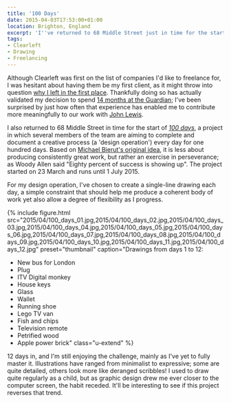 ```yaml
---
title: '100 Days'
date: 2015-04-03T17:53:00+01:00
location: Brighton, England
excerpt: 'I''ve returned to 68 Middle Street just in time for the start of *100 days*, a collaborative project where the aim is to complete a creative process every day for one hundred days.'
tags:
- Clearleft
- Drawing
- Freelancing
---
```

Although Clearleft was first on the list of companies I'd like to freelance for, I was hesitant about having them be my first client, as it might throw into question [why I left in the first place][1]. Thankfully doing so has actually validated my decision to spend [14 months at the Guardian][2]; I've been surprised by just how often that experience has enabled me to contribute more meaningfully to our work with [John Lewis][3].

I also returned to 68 Middle Street in time for the start of *[100 days][4]*, a project in which several members of the team are aiming to complete and document a creative process (a 'design operation') every day for one hundred days. Based on [Michael Bierut's original idea][5], it is less about producing consistently great work, but rather an exercise in perseverance; as Woody Allen said "Eighty percent of success is showing up". The project started on 23 March and runs until 1 July 2015.

For my design operation, I've chosen to create a single-line drawing each day, a simple constraint that should help me produce a coherent body of work yet also allow a degree of flexibility as I progress.

{% include figure.html
  src="2015/04/100_days_01.jpg,2015/04/100_days_02.jpg,2015/04/100_days_03.jpg,2015/04/100_days_04.jpg,2015/04/100_days_05.jpg,2015/04/100_days_06.jpg,2015/04/100_days_07.jpg,2015/04/100_days_08.jpg,2015/04/100_days_09.jpg,2015/04/100_days_10.jpg,2015/04/100_days_11.jpg,2015/04/100_days_12.jpg"
  preset="thumbnail"
  caption="Drawings from days 1 to 12:
  * New bus for London
  * Plug
  * ITV Digital monkey
  * House keys
  * Glass
  * Wallet
  * Running shoe
  * Lego TV van
  * Fish and chips
  * Television remote
  * Petrified wood
  * Apple power brick"
  class="u-extend"
%}

12 days in, and I'm still enjoying the challenge, mainly as I've yet to fully master it. Illustrations have ranged from minimalist to expressive; some are quite detailed, others look more like deranged scribbles! I used to draw quite regularly as a child, but as graphic design drew me ever closer to the computer screen, the habit receded. It'll be interesting to see if this project reverses that trend.

[1]: /2013/10/moving_in_moving_on
[2]: /2015/01/changing_gears
[3]: http://johnlewis.com
[4]: http://clearleft100days.tumblr.com
[5]: http://designobserver.com/feature/five-years-of-100-days/24678
